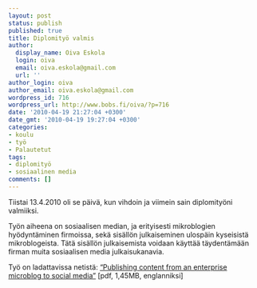 ```yaml
---
layout: post
status: publish
published: true
title: Diplomityö valmis
author:
  display_name: Oiva Eskola
  login: oiva
  email: oiva.eskola@gmail.com
  url: ''
author_login: oiva
author_email: oiva.eskola@gmail.com
wordpress_id: 716
wordpress_url: http://www.bobs.fi/oiva/?p=716
date: '2010-04-19 21:27:04 +0300'
date_gmt: '2010-04-19 19:27:04 +0300'
categories:
- koulu
- työ
- Palautetut
tags:
- diplomityö
- sosiaalinen media
comments: []
---
```

<p>Tiistai 13.4.2010 oli se päivä, kun vihdoin ja viimein sain diplomityöni valmiiksi.</p>
<p>Työn aiheena on sosiaalisen median, ja erityisesti mikroblogien  hyödyntäminen firmoissa, sekä sisällön julkaiseminen ulospäin kyseisistä  mikroblogeista. Tätä sisällön julkaisemista voidaan käyttää  täydentämään firman muita sosiaalisen media julkaisukanavia.</p>
<p>Työ on ladattavissa netistä: <a href="../masters_thesis-oiva_eskola-2010-publishing_content_from_an_enterprise_microblog_to_social_media.pdf" target="_blank">&ldquo;Publishing  content from an enterprise microblog to social media&rdquo;</a> [pdf, 1,45MB, englanniksi]</p>
